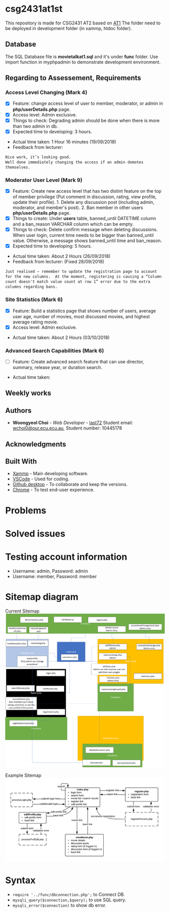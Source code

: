 # csg2431at1st
This repository is made for CSG2431 AT2 based on [AT1](https://github.com/last72/csg2431at1st/releases/tag/v1.0)
The folder need to be deployed in development folder (in xammp, htdoc folder).

## Database
The SQL Database file is **movietalkat1.sql** and it's under **func** folder.
Use import function in myphpadmin to demonstrate development environment.

## Regarding to Assessement, Requirements

### Access Level Changing (Mark 4)
- [X] Feature: change access level of user to member, moderator, or admin in **php/userDetails.php** page.
- [X] Access level: Admin exclusive.
- [X] Things to check: Degrading admin should be done when there is more than two admin in db.
- [X] Expected time to developing: 3 hours.
* Actual time taken: 1 Hour 16 minutes (19/09/2018)
* Feedback from lecturer:
```
Nice work, it’s looking good.
Well done immediately changing the access if an admin demotes themselves.
```

### Moderator User Level (Mark 9)
- [X] Feature: Create new access level that has two distint feature on the top of member privilege (Put comment in discussion, rating, view profile, update their profile). 1. Delete any discussion post (including admin, moderator, and member's post). 2. Ban member in other users **php/userDetails.php** page.
- [X] Things to create: Under **users** table, banned_until DATETIME column and a ban_reason VARCHAR column which can be empty.
- [X] Things to check: Delete confirm message when deleting discussions. When user login, current time needs to be bigger than banned_until value. Otherwise, a message shows banned_until time and ban_reason.
- [X] Expected time to developing: 5 hours.
* Actual time taken: About 2 Hours (26/09/2018)
* Feedback from lecturer: (Fixed 28/09/2018)
```
Just realised – remember to update the registration page to account for the new columns.  At the moment, registering is causing a “Column count doesn't match value count at row 1” error due to the extra columns regarding bans.
```

### Site Statistics (Mark 6)
- [X] Feature: Build a statistics page that shows number of users, average user age, number of movies, most discussed movies, and highest average rating movie.
- [X] Access level: Admin exclusive.
* Actual time taken: About 2 Hours (03/10/2018)

### Advanced Search Capabilities (Mark 6)
- [ ] Feature: Create advanced search feature that can use director, summary, release year, or duration search.
* Actual time taken:

## Weekly works


## Authors

* **Woongyeol Choi** - *Web Developer* - [last72](https://github.com/last72/)
Student email: wchoi0@our.ecu.ecu.au, Student number: 10445178

## Acknowledgments

## Built With

* [Xammp](https://www.apachefriends.org/index.html) - Main developing software.
* [VSCode](https://code.visualstudio.com/) - Used for coding.
* [Github desktop](https://desktop.github.com/) - To collaborate and keep the versions.
* [Chrome](https://www.google.com/chrome/) - To test end-user experience.

# Problems

# Solved issues

# Testing account information
* Username: admin, Password: admin
* Username: member, Password: member
 
# Sitemap diagram
Current Sitemap
![Sitemap](/img/diagram.png?raw=true "Sitemap")

Example Sitemap
![Sitemap](/img/sitemapexample.png?raw=true "exampleSitemap")

# Syntax
* ```require '../func/dbconnection.php';``` to Connect DB.
* ```mysqli_query($connection,$query);``` to use SQL query.
* ```mysqli_error($connection)``` to show db error.
